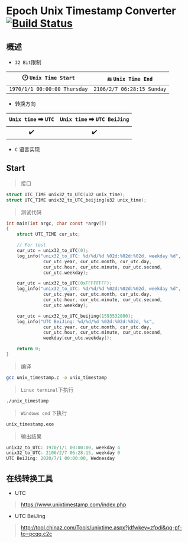 # Epoch Unix Timestamp Converter [![Build Status](https://travis-ci.org/hhy-ccj/Unix_timestamp_converter.svg?branch=master)](https://travis-ci.org/hhy-ccj/Unix_timestamp_converter)
## 概述
- `32 Bit`限制

:clock12: `Unix Time Start` | :end: `Unix Time End`
:-:|:-:
`1970/1/1 00:00:00 Thursday` | `2106/2/7 06:28:15 Sunday`

- 转换方向

 `Unix time` :arrow_right: `UTC` | `Unix time` :arrow_right: `UTC BeiJing`
:-:|:-:
:heavy_check_mark: | :heavy_check_mark:

- `C` 语言实现

## Start
> 接口
```C
struct UTC_TIME unix32_to_UTC(u32 unix_time);
struct UTC_TIME unix32_to_UTC_beijing(u32 unix_time);
```
> 测试代码
```C
int main(int argc, char const *argv[])
{
    struct UTC_TIME cur_utc;

    // For test
    cur_utc = unix32_to_UTC(0);
    log_info("unix32_to_UTC: %d/%d/%d %02d:%02d:%02d, weekday %d",
              cur_utc.year, cur_utc.month, cur_utc.day,
              cur_utc.hour, cur_utc.minute, cur_utc.second,
              cur_utc.weekday);

    cur_utc = unix32_to_UTC(0xFFFFFFFF);
    log_info("unix32_to_UTC: %d/%d/%d %02d:%02d:%02d, weekday %d",
              cur_utc.year, cur_utc.month, cur_utc.day,
              cur_utc.hour, cur_utc.minute, cur_utc.second,
              cur_utc.weekday);

    cur_utc = unix32_to_UTC_beijing(1593532800);
    log_info("UTC BeiJing: %d/%d/%d %02d:%02d:%02d, %s",
              cur_utc.year, cur_utc.month, cur_utc.day,
              cur_utc.hour, cur_utc.minute, cur_utc.second,
              weekday[cur_utc.weekday]);

    return 0;
}
```
> 编译
```bash
gcc unix_timestamp.c -o unix_timestamp
```
> `Linux terminal`下执行
```bash
./unix_timestamp
```
> `Windows cmd` 下执行
```bash
unix_timestamp.exe
```
> 输出结果
```C
unix32_to_UTC: 1970/1/1 00:00:00, weekday 4
unix32_to_UTC: 2106/2/7 06:28:15, weekday 0
UTC BeiJing: 2020/7/1 00:00:00, Wednesday
```

## 在线转换工具
- UTC
> https://www.unixtimestamp.com/index.php
- UTC BeiJing
> http://tool.chinaz.com/Tools/unixtime.aspx?jdfwkey=zfpdi&qq-pf-to=pcqq.c2c
